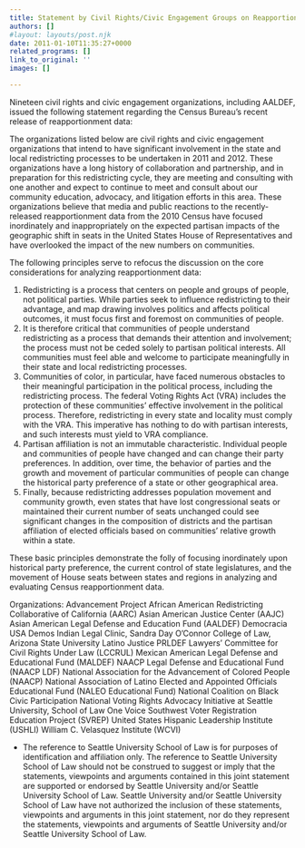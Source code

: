 ```yaml
---
title: Statement by Civil Rights/Civic Engagement Groups on Reapportionment Data
authors: []
#layout: layouts/post.njk
date: 2011-01-10T11:35:27+0000
related_programs: []
link_to_original: ''
images: []

---
```

Nineteen civil rights and civic engagement organizations, including AALDEF, issued the following statement regarding the Census Bureau’s recent release of reapportionment data:

The organizations listed below are civil rights and civic engagement organizations that intend to have significant involvement in the state and local redistricting processes to be undertaken in 2011 and 2012.  These organizations have a long history of collaboration and partnership, and in preparation for this redistricting cycle, they are meeting and consulting with one another and expect to continue to meet and consult about our community education, advocacy, and litigation efforts in this area.  These organizations believe that media and public reactions to the recently-released reapportionment data from the 2010 Census have focused inordinately and inappropriately on the expected partisan impacts of the geographic shift in seats in the United States House of Representatives and have overlooked the impact of the new numbers on communities.

The following principles serve to refocus the discussion on the core considerations for analyzing reapportionment data:

1.  Redistricting is a process that centers on people and groups of people, not political parties.  While parties seek to influence redistricting to their advantage, and map drawing involves politics and affects political outcomes, it must focus first and foremost on communities of people.
2.  It is therefore critical that communities of people understand redistricting as a process that demands their attention and involvement; the process must not be ceded solely to partisan political interests.  All communities must feel able and welcome to participate meaningfully in their state and local redistricting processes.
3.  Communities of color, in particular, have faced numerous obstacles to their meaningful participation in the political process, including the redistricting process.  The federal Voting Rights Act (VRA) includes the protection of these communities’ effective involvement in the political process.  Therefore, redistricting in every state and locality must comply with the VRA.  This imperative has nothing to do with partisan interests, and such interests must yield to VRA compliance.
4.  Partisan affiliation is not an immutable characteristic.  Individual people and communities of people have changed and can change their party preferences.  In addition, over time, the behavior of parties and the growth and movement of particular communities of people can change the historical party preference of a state or other geographical area.
5.  Finally, because redistricting addresses population movement and community growth, even states that have lost congressional seats or maintained their current number of seats unchanged could see significant changes in the composition of districts and the partisan affiliation of elected officials based on communities’ relative growth within a state.

These basic principles demonstrate the folly of focusing inordinately upon historical party preference, the current control of state legislatures, and the movement of House seats between states and regions in analyzing and evaluating Census reapportionment data.

Organizations:
Advancement Project
African American Redistricting Collaborative of California (AARC)
Asian American Justice Center (AAJC)
Asian American Legal Defense and Education Fund (AALDEF)
Democracia USA
Demos
Indian Legal Clinic, Sandra Day O’Connor College of Law, Arizona State University
Latino Justice PRLDEF
Lawyers’ Committee for Civil Rights Under Law (LCCRUL)
Mexican American Legal Defense and Educational Fund (MALDEF)
NAACP Legal Defense and Educational Fund (NAACP LDF)
National Association for the Advancement of Colored People (NAACP)
National Association of Latino Elected and Appointed Officials Educational Fund (NALEO Educational Fund)
National Coalition on Black Civic Participation
National Voting Rights Advocacy Initiative at Seattle University, School of Law
One Voice
Southwest Voter Registration Education Project (SVREP)
United States Hispanic Leadership Institute (USHLI)
William C. Velasquez Institute (WCVI)

-   The reference to Seattle University School of Law is for purposes of identification and affiliation only.  The reference to Seattle University School of Law should not be construed to suggest or imply that the statements, viewpoints and arguments contained in this joint statement are supported or endorsed by Seattle University and/or Seattle University School of Law.  Seattle University and/or Seattle University School of Law have not authorized the inclusion of these statements, viewpoints and arguments in this joint statement, nor do they represent the statements, viewpoints and arguments of Seattle University and/or Seattle University School of Law.